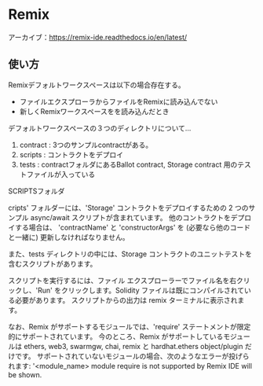 # Remix

アーカイブ：https://remix-ide.readthedocs.io/en/latest/
## 使い方

Remixデフォルトワークスペースは以下の場合存在する。

* ファイルエクスプローラからファイルをRemixに読み込んでない
* 新しくRemixワークスペースをを読み込んだとき



デフォルトワークスペースの３つのディレクトリについて...

1. contract : 3つのサンプルcontractがある。
2. scripts    : コントラクトをデプロイ
3. tests       : contractフォルダにあるBallot contract, 
                     Storage contract 用のテストファイルが入っている

SCRIPTSフォルダ

cripts' フォルダーには、'Storage' コントラクトをデプロイするための 2 つのサンプル async/await スクリプトが含まれています。
他のコントラクトをデプロイする場合は、 'contractName' と 'constructorArgs' を (必要なら他のコードと一緒に) 更新しなければなりません。

また、tests ディレクトリの中には、Storage コントラクトのユニットテストを含むスクリプトがあります。

スクリプトを実行するには、ファイル エクスプローラーでファイル名を右クリックし、'Run' をクリックします。Solidity ファイルは既にコンパイルされている必要があります。
スクリプトからの出力は remix ターミナルに表示されます。

なお、Remix がサポートするモジュールでは、'require' ステートメントが限定的にサポートされています。
今のところ、Remix がサポートしているモジュールは ethers, web3, swarmgw, chai, remix と hardhat.ethers object/plugin だけです。
サポートされていないモジュールの場合、次のようなエラーが投げられます: '<module_name> module require is not supported by Remix IDE will be shown.






